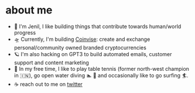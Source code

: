 # about me
- 👋 I'm Jenil, I like building things that contribute towards human/world progress
- 🛸 Currently, I'm building [Coinvise](https://coinvise.co): create and exchange personal/community owned branded cryptocurrencies
- 🪐 I'm also hacking on GPT3 to build automated emails, customer support and content marketing
- 🏓 In my free time, I like to play table tennis (former north-west champion in 🇮🇳), go open water diving 🏊 🌊 and occasionally like to go surfing 🏄.
- ☕️ reach out to me on [twitter](https://twitter.com/0xjenil)
